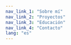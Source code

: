 ```yaml
---
nav_link_1: "Sobre mí"
nav_link_2: "Proyectos"
nav_link_3: "Educación"
nav_link_4: "Contacto"
lang: "es"
---
```

